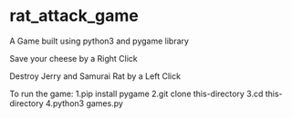 # rat_attack_game
A Game built using python3 and pygame library

Save your cheese by a Right Click



Destroy Jerry and Samurai Rat by a Left Click

To run the game:
  1.pip install pygame
  2.git clone this-directory
  3.cd this-directory
  4.python3 games.py
